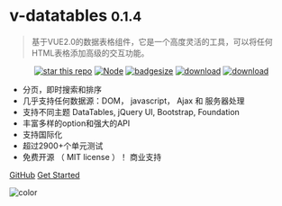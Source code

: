 
# v-datatables <small>0.1.4</small>

> 基于VUE2.0的数据表格组件，它是一个高度灵活的工具，可以将任何HTML表格添加高级的交互功能。

<p align="center">
  <a href="https://github.com/chenkjia/v-datatables"><img alt="star this repo" src="http://githubbadges.com/star.svg?user=chenkjia&repo=v-datatables&style=flat" /></a>
  <!-- <a href="https://travis-ci.org/chenkjia/v-datatables" target="_blank"><img src="https://travis-ci.org/chenkjia/v-datatables.svg?branch=master" alt="Build Status"></a>
  <a href="https://coveralls.io/github/chenkjia/v-datatables?branch=master" target="_blank"><img src='https://coveralls.io/repos/github/chenkjia/v-datatables/badge.svg?branch=master' alt='Coverage Status' /></a> -->
  <a href="https://www.npmjs.com/package/v-datatables" target="_blank"><img src='https://img.shields.io/npm/v/vue-datatables.svg' alt='Node' /></a>
  <a href="https://github.com/chenkjia/v-datatables" target="_blank"><img src='http://img.badgesize.io/https://unpkg.com/v-datatables?compression=gzip' alt='badgesize' /></a>
  <a href="https://github.com/chenkjia/v-datatables" target="_blank"><img src='https://img.shields.io/npm/dm/v-datatables.svg' alt='download' /></a>
  <a href="https://github.com/chenkjia/v-datatables/blob/master/LICENSE" target="_blank"><img src='https://img.shields.io/npm/l/v-datatables.svg?maxAge=2592000' alt='download' /></a>
</p>

- 分页，即时搜索和排序
- 几乎支持任何数据源：DOM， javascript， Ajax 和 服务器处理
- 支持不同主题 DataTables, jQuery UI, Bootstrap, Foundation
- 丰富多样的option和强大的API
- 支持国际化
- 超过2900+个单元测试
- 免费开源 （ MIT license ）！ 商业支持

[GitHub](https://github.com/chenkjia/v-datatables/)
[Get Started](#v-datatables)

![color](#daeffd)
